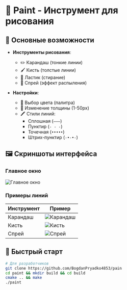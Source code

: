 # 🎨 Paint - Инструмент для рисования

## 📌 Основные возможности

- **Инструменты рисования**:
  - ✏️ Карандаш (тонкие линии)
  - 🖌️ Кисть (толстые линии)
  - 🧽 Ластик (стирание)
  - 💨 Спрей (эффект распыления)

- **Настройки**:
  - 🎨 Выбор цвета (палитра)
  - 📏 Изменение толщины (1-50px)
  - 🖍️ Стили линий: 
    - Сплошная (`———`)
    - Пунктир (`- - -`)
    - Точечная (`•••••`)
    - Штрих-пунктир (`-•-•-`)

## 🖼️ Скриншоты интерфейса

### Главное окно
![Главное окно](screenshots/main_ui.png)

### Примеры линий
| Инструмент | Пример |
|------------|--------|
| Карандаш | ![Карандаш](screenshots/pencil_example.png) |
| Кисть | ![Кисть](screenshots/brush_example.png) |
| Спрей | ![Спрей](screenshots/spray_example.png) |

## 🚀 Быстрый старт

```bash
# Для разработчиков
git clone https://github.com/BogdanPryadko4853/pain
cd paint && mkdir build && cd build
cmake .. && make
./paint
